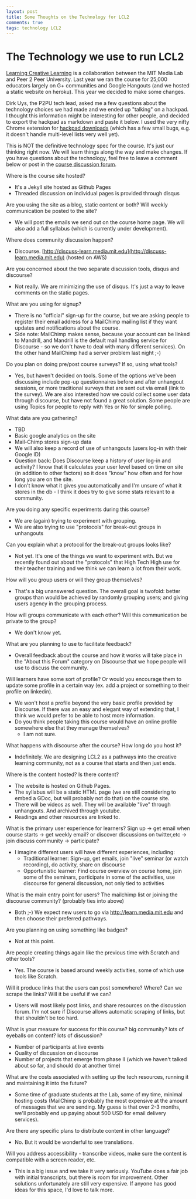 ```yaml
---
layout: post
title: Some Thoughts on the Technology for LCL2
comments: true
tags: technology LCL2 
---
```


# The Technology we use to run LCL2

[Learning Creative Learning](http://learn.media.mit.edu) is a collaboration between the MIT Media Lab and Peer 2 Peer University. Last year we ran the course for 25,000 educators largely on G+ communities and Google Hangouts (and we hosted a static website on heroku). This year we decided to make some changes. 

Dirk Uys, the P2PU tech lead, asked me a few questions about the technology choices we had made and we ended up "talking" on a hackpad. I thought this information might be interesting for other people, and decided to export the hackpad as markdown and paste it below. I used the very nifty Chrome extension for [hackpad downloads](https://chrome.google.com/webstore/detail/hackpad-downloader/jhkfiecgggifjcoliemlcajokapmcpih?hl=en) (which has a few small bugs, e.g. it doesn't handle multi-level lists very well yet). 

This is NOT the definitive technology spec for the course. It's just our thinking right now. We will learn things along the way and make changes. If you have questions about the technology, feel free to leave a comment below or post in the [course discussion forum](http://discuss-learn.media.mit.edu).

Where is the course site hosted?

*   It's a Jekyll site hosted as Github Pages
*   Threaded discussion on individual pages is provided through disqus

Are you using the site as a blog, static content or both? Will weekly communication be posted to the site?

*   We will post the emails we send out on the course home page. We will also add a full syllabus (which is currently under development).

Where does community discussion happen?

*   Discourse. [](http://discuss-learn.media.mit.edu)[http://discuss-learn.media.mit.edu](http://discuss-learn.media.mit.edu) (hosted on AWS)

Are you concerned about the two separate discussion tools, disqus and discourse?

*   Not really. We are minimizing the use of disqus. It's just a way to leave comments on the static pages.

What are you using for signup?

*   There is no "official" sign-up for the course, but we are asking people to register their email address for a MailChimp mailing list if they want updates and notifications about the course. 
*   Side note: MailChimp makes sense, because your account can be linked to Mandrill, and Mandrill is the default mail handling service for Discourse - so we don't have to deal with many different services). On the other hand MailChimp had a server problem last night ;-)

Do you plan on doing pre/post course surveys? If so, using what tools?

*   Yes, but haven't decided on tools. Some of the options we've been discussing include pop-up questionnaires before and after unhangout sessions, or more traditional surveys that are sent out via email (link to the survey). We are also interested how we could collect some user data through discourse, but have not found a great solution. Some people are using Topics for people to reply with Yes or No for simple polling. 

What data are you gathering?

*   TBD
*   Basic google analytics on the site
*   Mail-Chimp stores sign-up data
*   We will also keep a record of use of unhangouts (users log-in with their Google ID)
*   Question back: Does Discourse keep a history of user log-in and activity? I know that it calculates your user level based on time on site (in addition to other factors) so it does "know" how often and for how long you are on the site.
*   I don't know what it gives you automatically and I'm unsure of what it stores in the db - I think it does try to give some stats relevant to a community.

Are you doing any specific experiments during this course?

*   We are (again) trying to experiment with grouping. 
*   We are also trying to use "protocols" for break-out groups in unhangouts

Can you explain what a protocol for the break-out groups looks like?

*   Not yet. It's one of the things we want to experiment with. But we recently found out about the "protocols" that High Tech High use for their teacher training and we think we can learn a lot from their work. 

How will you group users or will they group themselves?

*   That's a big unanswered question. The overall goal is twofold: better groups than would be achieved by randomly grouping users; and giving users agency in the grouping process.

How will groups communicate with each other? Will this communication be private to the group?

*   We don't know yet. 

What are you planning to use to facilitate feedback?

*   Overall feedback about the course and how it works will take place in the "About this Forum" category on Discourse that we hope people will use to discuss the community. 

Will learners have some sort of profile? Or would you encourage them to update some profile in a certain way (ex. add a project or something to their profile on linkedin).

*   We won't host a profile beyond the very basic profile provided by Discourse. If there was an easy and elegant way of extending that, I think we would prefer to be able to host more information. 
* Do you think people taking this course would have an online profile somewhere else that they manage themselves?
    * I am not sure. 

What happens with discourse after the course? How long do you host it?

*   Indefinitely. We are designing LCL2 as a pathways into the creative learning community, not as a course that starts and then just ends. 

Where is the content hosted? Is there content? 

*   The website is hosted on Github Pages.
*   The syllabus will be a static HTML page (we are still considering to embed a GDoc, but will probably not do that) on the course site. 
*   There will be videos as well. They will be available "live" through unhangouts. And archived through youtube. 
*   Readings and other resources are linked to.

What is the primary user experience for learners? Sign up -> get email when course starts -> get weekly email? or discover discussions on twitter,etc -> join discuss community -> participate?

* I imagine different users will have different experiences, including:
   * Traditional learner: Sign-up, get emails, join "live" seminar (or watch recording), do activity, share on discourse
   * Opportunistic learner: Find course overview on course home, join some of the seminars, participate in some of the activities, use discourse for general discussion, not only tied to activities

What is the main entry point for users? The mailchimp list or joining the discourse community? (probably ties into above)

*   Both ;-) We expect new users to go via [](http://learn.media.mit.edu)http://learn.media.mit.edu and then choose their preferred pathways.

Are you planning on using something like badges?

*   Not at this point. 

Are people creating things again like the previous time with Scratch and other tools?

*   Yes. The course is based around weekly activities, some of which use tools like Scratch. 

Will it produce links that the users can post somewhere? Where? Can we scrape the links? Will it be useful if we can?

* Users will most likely post links, and share resources on the discussion forum. I'm not sure if Discourse allows automatic scraping of links, but that shouldn't be too hard. 

What is your measure for success for this course? big community? lots of eyeballs on content? lots of discussion?

*   Number of participants at live events
*   Quality of discussion on discourse
*   Number of projects that emerge from phase II (which we haven't talked about so far, and should do at another time)

What are the costs associated with setting up the tech resources, running it and maintaining it into the future?

* Some time of graduate students at the Lab, some of my time, minimal hosting costs (MailChimp is probably the most expensive at the amount of messages that we are sending. My guess is that over 2-3 months, we'll probably end up paying about 500 USD for email delivery services). 

Are there any specific plans to distribute content in other language?

* No. But it would be wonderful to see translations.

Will you address accessibility  - transcribe videos, make sure the content is compatible with a screen reader, etc.

* This is a big issue and we take it very seriously. YouTube does a fair job with initial transcripts, but there is room for improvement. Other solutions unfortunately are still very expensive. If anyone has good ideas for this space, I'd love to talk more. 





